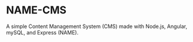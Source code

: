 # NAME-CMS
A simple Content Management System (CMS) made with Node.js, Angular, mySQL, and Express (NAME).
